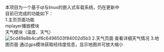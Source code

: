 本项目为一个基于qt与linux的嵌入式车载系统，仍在更新中  
目前已完成的功能如下：  
1.主页页面功能  
mplayer播放模块  
天气模块（温度、天气）  
![5cd49a8b4caf6c6496503f84002d5b3](https://github.com/user-attachments/assets/13df9ec5-7db6-4414-b35d-20f4f6886b6d)
2.天气页面
查看详细天气情况
3.地图页面
通过gps模块获取经纬度信息，显示地图并可放大缩小